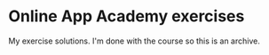 # Online App Academy exercises

My exercise solutions. I'm done with the course so this is an archive.

